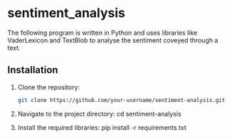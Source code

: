 # sentiment_analysis
The following program is written in Python and uses libraries like VaderLexicon and TextBlob to analyse the sentiment coveyed through a text.

## Installation

1. Clone the repository:
   ```bash
   git clone https://github.com/your-username/sentiment-analysis.git
   
2. Navigate to the project directory:
cd sentiment-analysis

4. Install the required libraries:
pip install -r requirements.txt
